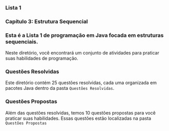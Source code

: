 ### **Lista 1**
### **Capítulo 3: Estrutura Sequencial**


### Esta é a **Lista 1** de programação em Java focada em estruturas sequenciais.

Neste diretório, você encontrará um conjunto de atividades para praticar suas habilidades de programação.

### Questões Resolvidas

Este diretório contém 25 questões resolvidas, cada uma organizada em pacotes Java dentro da pasta `Questões Resolvidas`. 

### Questões Propostas

Além das questões resolvidas, temos 10 questões propostas para você praticar suas habilidades. Essas questões estão localizadas na pasta `Questões Propostas`
